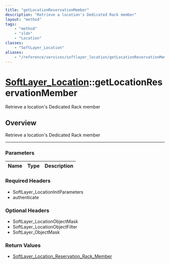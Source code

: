 ```yaml
---
title: "getLocationReservationMember"
description: "Retrieve a location's Dedicated Rack member"
layout: "method"
tags:
    - "method"
    - "sldn"
    - "Location"
classes:
    - "SoftLayer_Location"
aliases:
    - "/reference/services/softlayer_location/getLocationReservationMember"
---
```

# [SoftLayer_Location](/reference/services/SoftLayer_Location)::getLocationReservationMember

Retrieve a location's Dedicated Rack member


## Overview 
Retrieve a location's Dedicated Rack member

-----

### Parameters 
|Name | Type | Description |
| --- | --- | --- |


### Required Headers
* SoftLayer_LocationInitParameters
* authenticate


### Optional Headers
* SoftLayer_LocationObjectMask
* SoftLayer_LocationObjectFilter
* SoftLayer_ObjectMask

### Return Values
* <a href='/reference/datatypes/SoftLayer_Location_Reservation_Rack_Member'>SoftLayer_Location_Reservation_Rack_Member </a>




